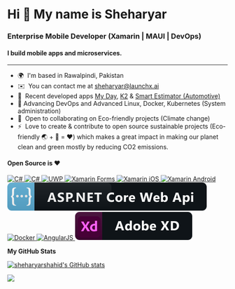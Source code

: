 # Hi 👋 My name is Sheharyar
### Enterprise Mobile Developer (Xamarin | MAUI | DevOps)
#### I build mobile apps and microservices.
-----------------------------------------------------

*   🌍  I'm based in Rawalpindi, Pakistan
*   ✉️  You can contact me at [sheharyar@launchx.ai](mailto:sheharyar@launchx.ai)
*   🚀  Recent developed apps [My Day](http://apps.microsoft.com/store/detail/my-day-plan-your-goals/9MW3R92ZKPR7), [K2](https://play.google.com/store/apps/details?id=com.ait.klima) & [Smart Estimator (Automotive)](https://apps.apple.com/gb/app/smart-estimator-app/id1544475782)
*   🧠  Advancing DevOps and Advanced Linux, Docker, Kubernetes (System administration)
*   🤝  Open to collaborating on Eco-friendly projects (Climate change)
*   ⚡   Love to create & contribute to open source sustainable projects (Eco-friendly 🌏 + 🌱 = ❤️) which makes a great impact in making our planet clean and green mostly by reducing CO2 emissions.

#### Open Source is ❤
<p align="left">
  
  <a href="https://docs.microsoft.com/en-us/dotnet/csharp/">
      <img src="https://raw.githubusercontent.com/sheharyarshahid/ColoredBadges/master/svg/dev/languages/csharp_dotnet.svg" alt="C#" style="vertical-align:top margin:6px 4px">
  </a>
  
  <a href="https://docs.microsoft.com/en-us/dotnet/maui/what-is-maui">
      <img src="https://github.com/sheharyarshahid/ColoredBadges/blob/master/svg/dev/frameworks/dotnet_maui.svg" alt="C#" style="vertical-align:top margin:6px 4px">
  </a>
  
  <a href="https://docs.microsoft.com/en-us/windows/uwp/">
      <img src="https://github.com/sheharyarshahid/ColoredBadges/blob/master/svg/dev/frameworks/uwp.svg" alt="UWP" style="vertical-align:top margin:6px 4px">
  </a>
  
  <a href="https://github.com/xamarin/Xamarin.Forms">
    <img src="https://github.com/sheharyarshahid/ColoredBadges/blob/master/svg/dev/frameworks/xamarin_forms.svg" alt="Xamarin Forms" style="vertical-align:top margin:6px 4px">
  </a>
  <a href="https://docs.microsoft.com/en-us/xamarin/ios">
      <img src="https://github.com/sheharyarshahid/ColoredBadges/blob/master/svg/dev/frameworks/xamarin_ios.svg" alt="Xamarin iOS" style="vertical-align:top margin:6px 4px">
  </a>
  <a href="https://docs.microsoft.com/en-us/xamarin/android">
      <img src="https://github.com/sheharyarshahid/ColoredBadges/blob/master/svg/dev/frameworks/xamarin_android.svg" alt="Xamarin Android" style="vertical-align:top margin:6px 4px">
  </a>
  <a href="https://docs.microsoft.com/en-us/aspnet/core/">
    <img src="https://github.com/sheharyarshahid/ColoredBadges/blob/master/svg/dev/frameworks/webapi.svg" alt="AngularJS" style="vertical-align:top margin:6px 4px">
  </a>
  <a href="https://www.docker.com/">
    <img src="https://raw.githubusercontent.com/sheharyarshahid/ColoredBadges/master/svg/dev/tools/docker.svg" alt="Docker" style="vertical-align:top margin:6px 4px">
  </a>  
  <a href="#">
    <img src="https://github.com/sheharyarshahid/ColoredBadges/blob/master/svg/dev/misc/iot.svg" alt="AngularJS" style="vertical-align:top margin:6px 4px">
  </a>  
  <a href="https://www.adobe.com/products/xd">
    <img src="https://github.com/sheharyarshahid/ColoredBadges/blob/master/svg/design/adobe_xd.svg" alt="Adobe XD" style="vertical-align:top margin:6px 4px">
  </a>
</p>


<b>My GitHub Stats</b>

<a href="http://www.github.com/sheharyarshahid"><img src="https://github-readme-stats.vercel.app/api?username=sheharyarshahid&show_icons=true&hide=&count_private=true&title_color=14b8a6&text_color=444e59&icon_color=22c55e&bg_color=ffffff&hide_border=true&show_icons=true" alt="sheharyarshahid's GitHub stats" /></a>

<a href="http://www.github.com/sheharyarshahid"><img src="https://github-readme-streak-stats.herokuapp.com/?user=sheharyarshahid&stroke=444e59&background=ffffff&ring=14b8a6&fire=14b8a6&currStreakNum=444e59&currStreakLabel=14b8a6&sideNums=444e59&sideLabels=444e59&dates=444e59&hide_border=true" /></a>

<!--  <a href="https://www.typescriptlang.org/">
    <img src="https://raw.githubusercontent.com/sheharyarshahid/ColoredBadges/master/svg/dev/languages/ts.svg" alt="C#" style="vertical-align:top margin:6px 4px">
  </a>-->

